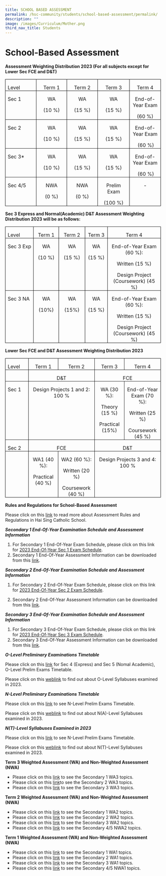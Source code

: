 ```yaml
---
title: SCHOOL BASED ASSESSMENT
permalink: /hsc-community/students/school-based-assessment/permalink/
description: ""
image: /images/Curriculum/Mother.png
third_nav_title: Students
---
```

# School-Based Assessment     

**Assessment Weighting Distribution 2023 (For all subjects except for Lower Sec FCE and D&amp;T)**

<table class="MsoTableGrid" border="1" cellspacing="0" cellpadding="0" style="border-collapse:collapse;border:none;mso-border-alt:solid windowtext .5pt;
 mso-yfti-tbllook:1184;mso-padding-alt:0cm 5.4pt 0cm 5.4pt"><tbody><tr style="mso-yfti-irow:0;mso-yfti-firstrow:yes"><td width="125" valign="top" style="width:93.5pt;border:solid windowtext 1.0pt;
  mso-border-alt:solid windowtext .5pt;padding:0cm 5.4pt 0cm 5.4pt"><p class="MsoNormal" style="margin-bottom:0cm;line-height:normal"><span lang="EN-SG" style="mso-ansi-language:EN-SG">Level</span></p></td><td width="125" valign="top" style="width:93.5pt;border:solid windowtext 1.0pt;
  border-left:none;mso-border-left-alt:solid windowtext .5pt;mso-border-alt:
  solid windowtext .5pt;padding:0cm 5.4pt 0cm 5.4pt"><p class="MsoNormal" align="center" style="margin-bottom:0cm;text-align:center;
  line-height:normal"><span lang="EN-SG" style="mso-ansi-language:EN-SG">Term 1</span></p></td><td width="125" valign="top" style="width:93.5pt;border:solid windowtext 1.0pt;
  border-left:none;mso-border-left-alt:solid windowtext .5pt;mso-border-alt:
  solid windowtext .5pt;padding:0cm 5.4pt 0cm 5.4pt"><p class="MsoNormal" align="center" style="margin-bottom:0cm;text-align:center;
  line-height:normal"><span lang="EN-SG" style="mso-ansi-language:EN-SG">Term 2</span></p></td><td width="125" valign="top" style="width:93.5pt;border:solid windowtext 1.0pt;
  border-left:none;mso-border-left-alt:solid windowtext .5pt;mso-border-alt:
  solid windowtext .5pt;padding:0cm 5.4pt 0cm 5.4pt"><p class="MsoNormal" align="center" style="margin-bottom:0cm;text-align:center;
  line-height:normal"><span lang="EN-SG" style="mso-ansi-language:EN-SG">Term 3</span></p></td><td width="125" valign="top" style="width:93.5pt;border:solid windowtext 1.0pt;
  border-left:none;mso-border-left-alt:solid windowtext .5pt;mso-border-alt:
  solid windowtext .5pt;padding:0cm 5.4pt 0cm 5.4pt"><p class="MsoNormal" align="center" style="margin-bottom:0cm;text-align:center;
  line-height:normal"><span lang="EN-SG" style="mso-ansi-language:EN-SG">Term 4</span></p></td></tr><tr style="mso-yfti-irow:1"><td width="125" valign="top" style="width:93.5pt;border:solid windowtext 1.0pt;
  border-top:none;mso-border-top-alt:solid windowtext .5pt;mso-border-alt:solid windowtext .5pt;
  padding:0cm 5.4pt 0cm 5.4pt"><p class="MsoNormal" style="margin-bottom:0cm;line-height:normal"><span lang="EN-SG" style="mso-ansi-language:EN-SG">Sec 1</span></p></td><td width="125" valign="top" style="width:93.5pt;border-top:none;border-left:
  none;border-bottom:solid windowtext 1.0pt;border-right:solid windowtext 1.0pt;
  mso-border-top-alt:solid windowtext .5pt;mso-border-left-alt:solid windowtext .5pt;
  mso-border-alt:solid windowtext .5pt;padding:0cm 5.4pt 0cm 5.4pt"><p class="MsoNormal" align="center" style="margin-bottom:0cm;text-align:center;
  line-height:normal"><span lang="EN-SG" style="mso-ansi-language:EN-SG">WA</span></p><p class="MsoNormal" align="center" style="margin-bottom:0cm;text-align:center;
  line-height:normal"><span lang="EN-SG" style="mso-ansi-language:EN-SG">(10 %)</span></p></td><td width="125" valign="top" style="width:93.5pt;border-top:none;border-left:
  none;border-bottom:solid windowtext 1.0pt;border-right:solid windowtext 1.0pt;
  mso-border-top-alt:solid windowtext .5pt;mso-border-left-alt:solid windowtext .5pt;
  mso-border-alt:solid windowtext .5pt;padding:0cm 5.4pt 0cm 5.4pt"><p class="MsoNormal" align="center" style="margin-bottom:0cm;text-align:center;
  line-height:normal"><span lang="EN-SG" style="mso-ansi-language:EN-SG">WA</span></p><p class="MsoNormal" align="center" style="margin-bottom:0cm;text-align:center;
  line-height:normal"><span lang="EN-SG" style="mso-ansi-language:EN-SG">(15 %)</span></p></td><td width="125" valign="top" style="width:93.5pt;border-top:none;border-left:
  none;border-bottom:solid windowtext 1.0pt;border-right:solid windowtext 1.0pt;
  mso-border-top-alt:solid windowtext .5pt;mso-border-left-alt:solid windowtext .5pt;
  mso-border-alt:solid windowtext .5pt;padding:0cm 5.4pt 0cm 5.4pt"><p class="MsoNormal" align="center" style="margin-bottom:0cm;text-align:center;
  line-height:normal"><span lang="EN-SG" style="mso-ansi-language:EN-SG">WA</span></p><p class="MsoNormal" align="center" style="margin-bottom:0cm;text-align:center;
  line-height:normal"><span lang="EN-SG" style="mso-ansi-language:EN-SG">(15 %)</span></p></td><td width="125" valign="top" style="width:93.5pt;border-top:none;border-left:
  none;border-bottom:solid windowtext 1.0pt;border-right:solid windowtext 1.0pt;
  mso-border-top-alt:solid windowtext .5pt;mso-border-left-alt:solid windowtext .5pt;
  mso-border-alt:solid windowtext .5pt;padding:0cm 5.4pt 0cm 5.4pt"><p class="MsoNormal" align="center" style="margin-bottom:0cm;text-align:center;
  line-height:normal"><span lang="EN-SG" style="mso-ansi-language:EN-SG">End-of-Year Exam</span></p><p class="MsoNormal" align="center" style="margin-bottom:0cm;text-align:center;
  line-height:normal"><span lang="EN-SG" style="mso-ansi-language:EN-SG">(60 %)</span></p></td></tr><tr style="mso-yfti-irow:2"><td width="125" valign="top" style="width:93.5pt;border:solid windowtext 1.0pt;
  border-top:none;mso-border-top-alt:solid windowtext .5pt;mso-border-alt:solid windowtext .5pt;
  padding:0cm 5.4pt 0cm 5.4pt"><p class="MsoNormal" style="margin-bottom:0cm;line-height:normal"><span lang="EN-SG" style="mso-ansi-language:EN-SG">Sec 2</span></p></td><td width="125" valign="top" style="width:93.5pt;border-top:none;border-left:
  none;border-bottom:solid windowtext 1.0pt;border-right:solid windowtext 1.0pt;
  mso-border-top-alt:solid windowtext .5pt;mso-border-left-alt:solid windowtext .5pt;
  mso-border-alt:solid windowtext .5pt;padding:0cm 5.4pt 0cm 5.4pt"><p class="MsoNormal" align="center" style="margin-bottom:0cm;text-align:center;
  line-height:normal"><span lang="EN-SG" style="mso-ansi-language:EN-SG">WA</span></p><p class="MsoNormal" align="center" style="margin-bottom:0cm;text-align:center;
  line-height:normal"><span lang="EN-SG" style="mso-ansi-language:EN-SG">(10 %)</span></p></td><td width="125" valign="top" style="width:93.5pt;border-top:none;border-left:
  none;border-bottom:solid windowtext 1.0pt;border-right:solid windowtext 1.0pt;
  mso-border-top-alt:solid windowtext .5pt;mso-border-left-alt:solid windowtext .5pt;
  mso-border-alt:solid windowtext .5pt;padding:0cm 5.4pt 0cm 5.4pt"><p class="MsoNormal" align="center" style="margin-bottom:0cm;text-align:center;
  line-height:normal"><span lang="EN-SG" style="mso-ansi-language:EN-SG">WA</span></p><p class="MsoNormal" align="center" style="margin-bottom:0cm;text-align:center;
  line-height:normal"><span lang="EN-SG" style="mso-ansi-language:EN-SG">(15 %)</span></p></td><td width="125" valign="top" style="width:93.5pt;border-top:none;border-left:
  none;border-bottom:solid windowtext 1.0pt;border-right:solid windowtext 1.0pt;
  mso-border-top-alt:solid windowtext .5pt;mso-border-left-alt:solid windowtext .5pt;
  mso-border-alt:solid windowtext .5pt;padding:0cm 5.4pt 0cm 5.4pt"><p class="MsoNormal" align="center" style="margin-bottom:0cm;text-align:center;
  line-height:normal"><span lang="EN-SG" style="mso-ansi-language:EN-SG">WA</span></p><p class="MsoNormal" align="center" style="margin-bottom:0cm;text-align:center;
  line-height:normal"><span lang="EN-SG" style="mso-ansi-language:EN-SG">(15 %)</span></p></td><td width="125" valign="top" style="width:93.5pt;border-top:none;border-left:
  none;border-bottom:solid windowtext 1.0pt;border-right:solid windowtext 1.0pt;
  mso-border-top-alt:solid windowtext .5pt;mso-border-left-alt:solid windowtext .5pt;
  mso-border-alt:solid windowtext .5pt;padding:0cm 5.4pt 0cm 5.4pt"><p class="MsoNormal" align="center" style="margin-bottom:0cm;text-align:center;
  line-height:normal"><span lang="EN-SG" style="mso-ansi-language:EN-SG">End-of-Year Exam</span></p><p class="MsoNormal" align="center" style="margin-bottom:0cm;text-align:center;
  line-height:normal"><span lang="EN-SG" style="mso-ansi-language:EN-SG"><span style="mso-spacerun:yes">&nbsp;</span>(60 %)</span></p></td></tr><tr style="mso-yfti-irow:3"><td width="125" valign="top" style="width:93.5pt;border:solid windowtext 1.0pt;
  border-top:none;mso-border-top-alt:solid windowtext .5pt;mso-border-alt:solid windowtext .5pt;
  padding:0cm 5.4pt 0cm 5.4pt"><p class="MsoNormal" style="margin-bottom:0cm;line-height:normal"><span lang="EN-SG" style="mso-ansi-language:EN-SG">Sec 3*</span></p></td><td width="125" valign="top" style="width:93.5pt;border-top:none;border-left:
  none;border-bottom:solid windowtext 1.0pt;border-right:solid windowtext 1.0pt;
  mso-border-top-alt:solid windowtext .5pt;mso-border-left-alt:solid windowtext .5pt;
  mso-border-alt:solid windowtext .5pt;padding:0cm 5.4pt 0cm 5.4pt"><p class="MsoNormal" align="center" style="margin-bottom:0cm;text-align:center;
  line-height:normal"><span lang="EN-SG" style="mso-ansi-language:EN-SG">WA</span></p><p class="MsoNormal" align="center" style="margin-bottom:0cm;text-align:center;
  line-height:normal"><span lang="EN-SG" style="mso-ansi-language:EN-SG">(10 %)</span></p></td><td width="125" valign="top" style="width:93.5pt;border-top:none;border-left:
  none;border-bottom:solid windowtext 1.0pt;border-right:solid windowtext 1.0pt;
  mso-border-top-alt:solid windowtext .5pt;mso-border-left-alt:solid windowtext .5pt;
  mso-border-alt:solid windowtext .5pt;padding:0cm 5.4pt 0cm 5.4pt"><p class="MsoNormal" align="center" style="margin-bottom:0cm;text-align:center;
  line-height:normal"><span lang="EN-SG" style="mso-ansi-language:EN-SG">WA</span></p><p class="MsoNormal" align="center" style="margin-bottom:0cm;text-align:center;
  line-height:normal"><span lang="EN-SG" style="mso-ansi-language:EN-SG">(15 %)</span></p></td><td width="125" valign="top" style="width:93.5pt;border-top:none;border-left:
  none;border-bottom:solid windowtext 1.0pt;border-right:solid windowtext 1.0pt;
  mso-border-top-alt:solid windowtext .5pt;mso-border-left-alt:solid windowtext .5pt;
  mso-border-alt:solid windowtext .5pt;padding:0cm 5.4pt 0cm 5.4pt"><p class="MsoNormal" align="center" style="margin-bottom:0cm;text-align:center;
  line-height:normal"><span lang="EN-SG" style="mso-ansi-language:EN-SG">WA</span></p><p class="MsoNormal" align="center" style="margin-bottom:0cm;text-align:center;
  line-height:normal"><span lang="EN-SG" style="mso-ansi-language:EN-SG">(15 %)</span></p></td><td width="125" valign="top" style="width:93.5pt;border-top:none;border-left:
  none;border-bottom:solid windowtext 1.0pt;border-right:solid windowtext 1.0pt;
  mso-border-top-alt:solid windowtext .5pt;mso-border-left-alt:solid windowtext .5pt;
  mso-border-alt:solid windowtext .5pt;padding:0cm 5.4pt 0cm 5.4pt"><p class="MsoNormal" align="center" style="margin-bottom:0cm;text-align:center;
  line-height:normal"><span lang="EN-SG" style="mso-ansi-language:EN-SG">End-of-Year Exam</span></p><p class="MsoNormal" align="center" style="margin-bottom:0cm;text-align:center;
  line-height:normal"><span lang="EN-SG" style="mso-ansi-language:EN-SG"><span style="mso-spacerun:yes">&nbsp;</span>(60 %)</span></p></td></tr><tr style="mso-yfti-irow:4;mso-yfti-lastrow:yes"><td width="125" valign="top" style="width:93.5pt;border:solid windowtext 1.0pt;
  border-top:none;mso-border-top-alt:solid windowtext .5pt;mso-border-alt:solid windowtext .5pt;
  padding:0cm 5.4pt 0cm 5.4pt"><p class="MsoNormal" style="margin-bottom:0cm;line-height:normal"><span lang="EN-SG" style="mso-ansi-language:EN-SG">Sec 4/5</span></p></td><td width="125" valign="top" style="width:93.5pt;border-top:none;border-left:
  none;border-bottom:solid windowtext 1.0pt;border-right:solid windowtext 1.0pt;
  mso-border-top-alt:solid windowtext .5pt;mso-border-left-alt:solid windowtext .5pt;
  mso-border-alt:solid windowtext .5pt;padding:0cm 5.4pt 0cm 5.4pt"><p class="MsoNormal" align="center" style="margin-bottom:0cm;text-align:center;
  line-height:normal"><span lang="EN-SG" style="mso-ansi-language:EN-SG">NWA</span></p><p class="MsoNormal" align="center" style="margin-bottom:0cm;text-align:center;
  line-height:normal"><span lang="EN-SG" style="mso-ansi-language:EN-SG">(0 %)</span></p></td><td width="125" valign="top" style="width:93.5pt;border-top:none;border-left:
  none;border-bottom:solid windowtext 1.0pt;border-right:solid windowtext 1.0pt;
  mso-border-top-alt:solid windowtext .5pt;mso-border-left-alt:solid windowtext .5pt;
  mso-border-alt:solid windowtext .5pt;padding:0cm 5.4pt 0cm 5.4pt"><p class="MsoNormal" align="center" style="margin-bottom:0cm;text-align:center;
  line-height:normal"><span lang="EN-SG" style="mso-ansi-language:EN-SG">NWA</span></p><p class="MsoNormal" align="center" style="margin-bottom:0cm;text-align:center;
  line-height:normal"><span lang="EN-SG" style="mso-ansi-language:EN-SG">(0 %)</span></p></td><td width="125" valign="top" style="width:93.5pt;border-top:none;border-left:
  none;border-bottom:solid windowtext 1.0pt;border-right:solid windowtext 1.0pt;
  mso-border-top-alt:solid windowtext .5pt;mso-border-left-alt:solid windowtext .5pt;
  mso-border-alt:solid windowtext .5pt;padding:0cm 5.4pt 0cm 5.4pt"><p class="MsoNormal" align="center" style="margin-bottom:0cm;text-align:center;
  line-height:normal"><span lang="EN-SG" style="mso-ansi-language:EN-SG">Prelim Exam</span></p><p class="MsoNormal" align="center" style="margin-bottom:0cm;text-align:center;
  line-height:normal"><span lang="EN-SG" style="mso-ansi-language:EN-SG">(100 %)</span></p></td><td width="125" valign="top" style="width:93.5pt;border-top:none;border-left:
  none;border-bottom:solid windowtext 1.0pt;border-right:solid windowtext 1.0pt;
  mso-border-top-alt:solid windowtext .5pt;mso-border-left-alt:solid windowtext .5pt;
  mso-border-alt:solid windowtext .5pt;padding:0cm 5.4pt 0cm 5.4pt"><p class="MsoNormal" align="center" style="margin-bottom:0cm;text-align:center;
  line-height:normal"><span lang="EN-SG" style="mso-ansi-language:EN-SG">-</span></p></td></tr></tbody></table>


**Sec 3 Express and Normal(Academic) D&amp;T Assessment Weighting Distribution 2023 will be as follows:**
         <!-- /\* Font Definitions \*/ @font-face {font-family:Latha; panose-1:2 0 4 0 0 0 0 0 0 0; mso-font-alt:Calibri; mso-font-charset:0; mso-generic-font-family:swiss; mso-font-pitch:variable; mso-font-signature:3 0 0 0 1 0;} @font-face {font-family:"Cambria Math"; panose-1:2 4 5 3 5 4 6 3 2 4; mso-font-charset:0; mso-generic-font-family:roman; mso-font-pitch:variable; mso-font-signature:-536869121 1107305727 33554432 0 415 0;} @font-face {font-family:DengXian; panose-1:2 1 6 0 3 1 1 1 1 1; mso-font-alt:等线; mso-font-charset:134; mso-generic-font-family:auto; mso-font-pitch:variable; mso-font-signature:-1610612033 953122042 22 0 262159 0;} @font-face {font-family:Calibri; panose-1:2 15 5 2 2 2 4 3 2 4; mso-font-charset:0; mso-generic-font-family:swiss; mso-font-pitch:variable; mso-font-signature:-469750017 -1073732485 9 0 511 0;} @font-face {font-family:"\\@DengXian"; panose-1:2 1 6 0 3 1 1 1 1 1; mso-font-charset:134; mso-generic-font-family:auto; mso-font-pitch:variable; mso-font-signature:-1610612033 953122042 22 0 262159 0;} /\* Style Definitions \*/ p.MsoNormal, li.MsoNormal, div.MsoNormal {mso-style-unhide:no; mso-style-qformat:yes; mso-style-parent:""; margin-top:0cm; margin-right:0cm; margin-bottom:8.0pt; margin-left:0cm; line-height:107%; mso-pagination:widow-orphan; font-size:11.0pt; font-family:"Calibri",sans-serif; mso-ascii-font-family:Calibri; mso-ascii-theme-font:minor-latin; mso-fareast-font-family:DengXian; mso-fareast-theme-font:minor-fareast; mso-hansi-font-family:Calibri; mso-hansi-theme-font:minor-latin; mso-bidi-font-family:Latha;} .MsoChpDefault {mso-style-type:export-only; mso-default-props:yes; font-family:"Calibri",sans-serif; mso-ascii-font-family:Calibri; mso-ascii-theme-font:minor-latin; mso-fareast-font-family:DengXian; mso-fareast-theme-font:minor-fareast; mso-hansi-font-family:Calibri; mso-hansi-theme-font:minor-latin; mso-bidi-font-family:Latha; mso-bidi-theme-font:minor-bidi;} .MsoPapDefault {mso-style-type:export-only; margin-bottom:8.0pt; line-height:107%;} @page WordSection1 {size:612.0pt 792.0pt; margin:72.0pt 72.0pt 72.0pt 72.0pt; mso-header-margin:36.0pt; mso-footer-margin:36.0pt; mso-paper-source:0;} div.WordSection1 {page:WordSection1;} -->

<table class="MsoTableGrid" border="1" cellspacing="0" cellpadding="0" style="border-collapse:collapse;border:none;mso-border-alt:solid windowtext .5pt;
 mso-yfti-tbllook:1184;mso-padding-alt:0cm 5.4pt 0cm 5.4pt"><tbody><tr style="mso-yfti-irow:0;mso-yfti-firstrow:yes"><td width="125" valign="top" style="width:93.5pt;border:solid windowtext 1.0pt;
  mso-border-alt:solid windowtext .5pt;padding:0cm 5.4pt 0cm 5.4pt"><p class="MsoNormal" style="margin-bottom:0cm;line-height:normal"><span lang="EN-SG" style="mso-ansi-language:EN-SG">Level</span></p></td><td width="91" valign="top" style="width:68.25pt;border:solid windowtext 1.0pt;
  border-left:none;mso-border-left-alt:solid windowtext .5pt;mso-border-alt:
  solid windowtext .5pt;padding:0cm 5.4pt 0cm 5.4pt"><p class="MsoNormal" align="center" style="margin-bottom:0cm;text-align:center;
  line-height:normal"><span lang="EN-SG" style="mso-ansi-language:EN-SG">Term 1</span></p></td><td width="96" valign="top" style="width:72.0pt;border:solid windowtext 1.0pt;
  border-left:none;mso-border-left-alt:solid windowtext .5pt;mso-border-alt:
  solid windowtext .5pt;padding:0cm 5.4pt 0cm 5.4pt"><p class="MsoNormal" align="center" style="margin-bottom:0cm;text-align:center;
  line-height:normal"><span lang="EN-SG" style="mso-ansi-language:EN-SG">Term 2</span></p></td><td width="84" valign="top" style="width:63.0pt;border:solid windowtext 1.0pt;
  border-left:none;mso-border-left-alt:solid windowtext .5pt;mso-border-alt:
  solid windowtext .5pt;padding:0cm 5.4pt 0cm 5.4pt"><p class="MsoNormal" align="center" style="margin-bottom:0cm;text-align:center;
  line-height:normal"><span lang="EN-SG" style="mso-ansi-language:EN-SG">Term 3</span></p></td><td width="228" valign="top" style="width:170.75pt;border:solid windowtext 1.0pt;
  border-left:none;mso-border-left-alt:solid windowtext .5pt;mso-border-alt:
  solid windowtext .5pt;padding:0cm 5.4pt 0cm 5.4pt"><p class="MsoNormal" align="center" style="margin-bottom:0cm;text-align:center;
  line-height:normal"><span lang="EN-SG" style="mso-ansi-language:EN-SG">Term 4</span></p></td></tr><tr style="mso-yfti-irow:1"><td width="125" valign="top" style="width:93.5pt;border:solid windowtext 1.0pt;
  border-top:none;mso-border-top-alt:solid windowtext .5pt;mso-border-alt:solid windowtext .5pt;
  padding:0cm 5.4pt 0cm 5.4pt"><p class="MsoNormal" style="margin-bottom:0cm;line-height:normal"><span lang="EN-SG" style="mso-ansi-language:EN-SG">Sec 3 Exp</span></p></td><td width="91" valign="top" style="width:68.25pt;border-top:none;border-left:
  none;border-bottom:solid windowtext 1.0pt;border-right:solid windowtext 1.0pt;
  mso-border-top-alt:solid windowtext .5pt;mso-border-left-alt:solid windowtext .5pt;
  mso-border-alt:solid windowtext .5pt;padding:0cm 5.4pt 0cm 5.4pt"><p class="MsoNormal" align="center" style="margin-bottom:0cm;text-align:center;
  line-height:normal"><span lang="EN-SG" style="mso-ansi-language:EN-SG">WA</span></p><p class="MsoNormal" align="center" style="margin-bottom:0cm;text-align:center;
  line-height:normal"><span lang="EN-SG" style="mso-ansi-language:EN-SG">(10 %)</span></p></td><td width="96" valign="top" style="width:72.0pt;border-top:none;border-left:none;
  border-bottom:solid windowtext 1.0pt;border-right:solid windowtext 1.0pt;
  mso-border-top-alt:solid windowtext .5pt;mso-border-left-alt:solid windowtext .5pt;
  mso-border-alt:solid windowtext .5pt;padding:0cm 5.4pt 0cm 5.4pt"><p class="MsoNormal" align="center" style="margin-bottom:0cm;text-align:center;
  line-height:normal"><span lang="EN-SG" style="mso-ansi-language:EN-SG">WA</span></p><p class="MsoNormal" align="center" style="margin-bottom:0cm;text-align:center;
  line-height:normal"><span lang="EN-SG" style="mso-ansi-language:EN-SG">(15 %)</span></p></td><td width="84" valign="top" style="width:63.0pt;border-top:none;border-left:none;
  border-bottom:solid windowtext 1.0pt;border-right:solid windowtext 1.0pt;
  mso-border-top-alt:solid windowtext .5pt;mso-border-left-alt:solid windowtext .5pt;
  mso-border-alt:solid windowtext .5pt;padding:0cm 5.4pt 0cm 5.4pt"><p class="MsoNormal" align="center" style="margin-bottom:0cm;text-align:center;
  line-height:normal"><span lang="EN-SG" style="mso-ansi-language:EN-SG">WA</span></p><p class="MsoNormal" align="center" style="margin-bottom:0cm;text-align:center;
  line-height:normal"><span lang="EN-SG" style="mso-ansi-language:EN-SG">(15 %)</span></p></td><td width="228" valign="top" style="width:170.75pt;border-top:none;border-left:
  none;border-bottom:solid windowtext 1.0pt;border-right:solid windowtext 1.0pt;
  mso-border-top-alt:solid windowtext .5pt;mso-border-left-alt:solid windowtext .5pt;
  mso-border-alt:solid windowtext .5pt;padding:0cm 5.4pt 0cm 5.4pt"><p class="MsoNormal" align="center" style="margin-bottom:0cm;text-align:center;
  line-height:normal"><span lang="EN-SG" style="mso-ansi-language:EN-SG">End-of-Year Exam (60 %):</span></p><p class="MsoNormal" align="center" style="margin-bottom:0cm;text-align:center;
  line-height:normal"><span lang="EN-SG" style="mso-ansi-language:EN-SG">Written (15 %)</span></p><p class="MsoNormal" align="center" style="margin-bottom:0cm;text-align:center;
  line-height:normal"><span lang="EN-SG" style="mso-ansi-language:EN-SG">Design Project (Coursework) (45 %)</span></p></td></tr><tr style="mso-yfti-irow:2;mso-yfti-lastrow:yes"><td width="125" valign="top" style="width:93.5pt;border:solid windowtext 1.0pt;
  border-top:none;mso-border-top-alt:solid windowtext .5pt;mso-border-alt:solid windowtext .5pt;
  padding:0cm 5.4pt 0cm 5.4pt"><p class="MsoNormal" style="margin-bottom:0cm;line-height:normal"><span lang="EN-SG" style="mso-ansi-language:EN-SG">Sec 3 NA</span></p></td><td width="91" valign="top" style="width:68.25pt;border-top:none;border-left:
  none;border-bottom:solid windowtext 1.0pt;border-right:solid windowtext 1.0pt;
  mso-border-top-alt:solid windowtext .5pt;mso-border-left-alt:solid windowtext .5pt;
  mso-border-alt:solid windowtext .5pt;padding:0cm 5.4pt 0cm 5.4pt"><p class="MsoNormal" align="center" style="margin-bottom:0cm;text-align:center;
  line-height:normal"><span lang="EN-SG" style="mso-ansi-language:EN-SG">WA</span></p><p class="MsoNormal" align="center" style="margin-bottom:0cm;text-align:center;
  line-height:normal"><span lang="EN-SG" style="mso-ansi-language:EN-SG">(10%)</span></p></td><td width="96" valign="top" style="width:72.0pt;border-top:none;border-left:none;
  border-bottom:solid windowtext 1.0pt;border-right:solid windowtext 1.0pt;
  mso-border-top-alt:solid windowtext .5pt;mso-border-left-alt:solid windowtext .5pt;
  mso-border-alt:solid windowtext .5pt;padding:0cm 5.4pt 0cm 5.4pt"><p class="MsoNormal" align="center" style="margin-bottom:0cm;text-align:center;
  line-height:normal"><span lang="EN-SG" style="mso-ansi-language:EN-SG">WA</span></p><p class="MsoNormal" align="center" style="margin-bottom:0cm;text-align:center;
  line-height:normal"><span lang="EN-SG" style="mso-ansi-language:EN-SG">(15%)</span></p></td><td width="84" valign="top" style="width:63.0pt;border-top:none;border-left:none;
  border-bottom:solid windowtext 1.0pt;border-right:solid windowtext 1.0pt;
  mso-border-top-alt:solid windowtext .5pt;mso-border-left-alt:solid windowtext .5pt;
  mso-border-alt:solid windowtext .5pt;padding:0cm 5.4pt 0cm 5.4pt"><p class="MsoNormal" align="center" style="margin-bottom:0cm;text-align:center;
  line-height:normal"><span lang="EN-SG" style="mso-ansi-language:EN-SG">WA</span></p><p class="MsoNormal" align="center" style="margin-bottom:0cm;text-align:center;
  line-height:normal"><span lang="EN-SG" style="mso-ansi-language:EN-SG">(15 %)</span></p></td><td width="228" valign="top" style="width:170.75pt;border-top:none;border-left:
  none;border-bottom:solid windowtext 1.0pt;border-right:solid windowtext 1.0pt;
  mso-border-top-alt:solid windowtext .5pt;mso-border-left-alt:solid windowtext .5pt;
  mso-border-alt:solid windowtext .5pt;padding:0cm 5.4pt 0cm 5.4pt"><p class="MsoNormal" align="center" style="margin-bottom:0cm;text-align:center;
  line-height:normal"><span lang="EN-SG" style="mso-ansi-language:EN-SG">End-of-Year Exam (60 %):</span></p><p class="MsoNormal" align="center" style="margin-bottom:0cm;text-align:center;
  line-height:normal"><span lang="EN-SG" style="mso-ansi-language:EN-SG">Written (15 %)</span></p><p class="MsoNormal" align="center" style="margin-bottom:0cm;text-align:center;
  line-height:normal"><span lang="EN-SG" style="mso-ansi-language:EN-SG">Design Project (Coursework) (45 %)</span></p></td></tr></tbody></table>


**Lower Sec FCE and D&amp;T Assessment Weighting Distribution 2023**
         <!-- /\* Font Definitions \*/ @font-face {font-family:Latha; panose-1:2 0 4 0 0 0 0 0 0 0; mso-font-alt:Calibri; mso-font-charset:0; mso-generic-font-family:swiss; mso-font-pitch:variable; mso-font-signature:3 0 0 0 1 0;} @font-face {font-family:"Cambria Math"; panose-1:2 4 5 3 5 4 6 3 2 4; mso-font-charset:0; mso-generic-font-family:roman; mso-font-pitch:variable; mso-font-signature:-536869121 1107305727 33554432 0 415 0;} @font-face {font-family:DengXian; panose-1:2 1 6 0 3 1 1 1 1 1; mso-font-alt:等线; mso-font-charset:134; mso-generic-font-family:auto; mso-font-pitch:variable; mso-font-signature:-1610612033 953122042 22 0 262159 0;} @font-face {font-family:Calibri; panose-1:2 15 5 2 2 2 4 3 2 4; mso-font-charset:0; mso-generic-font-family:swiss; mso-font-pitch:variable; mso-font-signature:-469750017 -1073732485 9 0 511 0;} @font-face {font-family:"\\@DengXian"; panose-1:2 1 6 0 3 1 1 1 1 1; mso-font-charset:134; mso-generic-font-family:auto; mso-font-pitch:variable; mso-font-signature:-1610612033 953122042 22 0 262159 0;} /\* Style Definitions \*/ p.MsoNormal, li.MsoNormal, div.MsoNormal {mso-style-unhide:no; mso-style-qformat:yes; mso-style-parent:""; margin-top:0cm; margin-right:0cm; margin-bottom:8.0pt; margin-left:0cm; line-height:107%; mso-pagination:widow-orphan; font-size:11.0pt; font-family:"Calibri",sans-serif; mso-ascii-font-family:Calibri; mso-ascii-theme-font:minor-latin; mso-fareast-font-family:DengXian; mso-fareast-theme-font:minor-fareast; mso-hansi-font-family:Calibri; mso-hansi-theme-font:minor-latin; mso-bidi-font-family:Latha;} .MsoChpDefault {mso-style-type:export-only; mso-default-props:yes; font-family:"Calibri",sans-serif; mso-ascii-font-family:Calibri; mso-ascii-theme-font:minor-latin; mso-fareast-font-family:DengXian; mso-fareast-theme-font:minor-fareast; mso-hansi-font-family:Calibri; mso-hansi-theme-font:minor-latin; mso-bidi-font-family:Latha; mso-bidi-theme-font:minor-bidi;} .MsoPapDefault {mso-style-type:export-only; margin-bottom:8.0pt; line-height:107%;} @page WordSection1 {size:612.0pt 792.0pt; margin:72.0pt 72.0pt 72.0pt 72.0pt; mso-header-margin:36.0pt; mso-footer-margin:36.0pt; mso-paper-source:0;} div.WordSection1 {page:WordSection1;} -->

<table class="MsoTableGrid" border="1" cellspacing="0" cellpadding="0" style="border-collapse:collapse;border:none;mso-border-alt:solid windowtext .5pt;
 mso-yfti-tbllook:1184;mso-padding-alt:0cm 5.4pt 0cm 5.4pt"><tbody><tr style="mso-yfti-irow:0;mso-yfti-firstrow:yes"><td width="113" valign="top" style="width:84.8pt;border:solid windowtext 1.0pt;
  mso-border-alt:solid windowtext .5pt;padding:0cm 5.4pt 0cm 5.4pt"><p class="MsoNormal" style="margin-bottom:0cm;line-height:normal"><span lang="EN-SG" style="mso-ansi-language:EN-SG">Level</span></p></td><td width="123" valign="top" style="width:92.15pt;border:solid windowtext 1.0pt;
  border-left:none;mso-border-left-alt:solid windowtext .5pt;mso-border-alt:
  solid windowtext .5pt;padding:0cm 5.4pt 0cm 5.4pt"><p class="MsoNormal" align="center" style="margin-bottom:0cm;text-align:center;
  line-height:normal"><span lang="EN-SG" style="mso-ansi-language:EN-SG">Term 1</span></p></td><td width="132" valign="top" style="width:99.25pt;border:solid windowtext 1.0pt;
  border-left:none;mso-border-left-alt:solid windowtext .5pt;mso-border-alt:
  solid windowtext .5pt;padding:0cm 5.4pt 0cm 5.4pt"><p class="MsoNormal" align="center" style="margin-bottom:0cm;text-align:center;
  line-height:normal"><span lang="EN-SG" style="mso-ansi-language:EN-SG">Term 2</span></p></td><td width="123" valign="top" style="width:92.1pt;border:solid windowtext 1.0pt;
  border-left:none;mso-border-left-alt:solid windowtext .5pt;mso-border-alt:
  solid windowtext .5pt;padding:0cm 5.4pt 0cm 5.4pt"><p class="MsoNormal" align="center" style="margin-bottom:0cm;text-align:center;
  line-height:normal"><span lang="EN-SG" style="mso-ansi-language:EN-SG">Term 3</span></p></td><td width="132" valign="top" style="width:99.2pt;border:solid windowtext 1.0pt;
  border-left:none;mso-border-left-alt:solid windowtext .5pt;mso-border-alt:
  solid windowtext .5pt;padding:0cm 5.4pt 0cm 5.4pt"><p class="MsoNormal" align="center" style="margin-bottom:0cm;text-align:center;
  line-height:normal"><span lang="EN-SG" style="mso-ansi-language:EN-SG">Term 4</span></p></td></tr><tr style="mso-yfti-irow:1"><td width="113" valign="top" style="width:84.8pt;border:solid windowtext 1.0pt;
  border-top:none;mso-border-top-alt:solid windowtext .5pt;mso-border-alt:solid windowtext .5pt;
  padding:0cm 5.4pt 0cm 5.4pt"><p class="MsoNormal" style="margin-bottom:0cm;line-height:normal"><span lang="EN-SG" style="mso-ansi-language:EN-SG">&nbsp;</span></p></td><td width="255" colspan="2" valign="top" style="width:191.4pt;border-top:none;
  border-left:none;border-bottom:solid windowtext 1.0pt;border-right:solid windowtext 1.0pt;
  mso-border-top-alt:solid windowtext .5pt;mso-border-left-alt:solid windowtext .5pt;
  mso-border-alt:solid windowtext .5pt;padding:0cm 5.4pt 0cm 5.4pt"><p class="MsoNormal" align="center" style="margin-bottom:0cm;text-align:center;
  line-height:normal"><span lang="EN-SG" style="mso-ansi-language:EN-SG">D&amp;T</span></p></td><td width="255" colspan="2" valign="top" style="width:191.3pt;border-top:none;
  border-left:none;border-bottom:solid windowtext 1.0pt;border-right:solid windowtext 1.0pt;
  mso-border-top-alt:solid windowtext .5pt;mso-border-left-alt:solid windowtext .5pt;
  mso-border-alt:solid windowtext .5pt;padding:0cm 5.4pt 0cm 5.4pt"><p class="MsoNormal" align="center" style="margin-bottom:0cm;text-align:center;
  line-height:normal"><span lang="EN-SG" style="mso-ansi-language:EN-SG">FCE</span></p></td></tr><tr style="mso-yfti-irow:2"><td width="113" valign="top" style="width:84.8pt;border:solid windowtext 1.0pt;
  border-top:none;mso-border-top-alt:solid windowtext .5pt;mso-border-alt:solid windowtext .5pt;
  padding:0cm 5.4pt 0cm 5.4pt"><p class="MsoNormal" style="margin-bottom:0cm;line-height:normal"><span lang="EN-SG" style="mso-ansi-language:EN-SG">Sec 1</span></p></td><td width="255" colspan="2" valign="top" style="width:191.4pt;border-top:none;
  border-left:none;border-bottom:solid windowtext 1.0pt;border-right:solid windowtext 1.0pt;
  mso-border-top-alt:solid windowtext .5pt;mso-border-left-alt:solid windowtext .5pt;
  mso-border-alt:solid windowtext .5pt;padding:0cm 5.4pt 0cm 5.4pt"><p class="MsoNormal" align="center" style="margin-bottom:0cm;text-align:center;
  line-height:normal"><span lang="EN-SG" style="mso-ansi-language:EN-SG">Design Projects 1 and 2: 100 %</span></p></td><td width="123" valign="top" style="width:92.1pt;border-top:none;border-left:
  none;border-bottom:solid windowtext 1.0pt;border-right:solid windowtext 1.0pt;
  mso-border-top-alt:solid windowtext .5pt;mso-border-left-alt:solid windowtext .5pt;
  mso-border-alt:solid windowtext .5pt;padding:0cm 5.4pt 0cm 5.4pt"><p class="MsoNormal" align="center" style="margin-bottom:0cm;text-align:center;
  line-height:normal"><span lang="EN-SG" style="mso-ansi-language:EN-SG">WA (30 %):</span></p><p class="MsoNormal" align="center" style="margin-bottom:0cm;text-align:center;
  line-height:normal"><span lang="EN-SG" style="mso-ansi-language:EN-SG">Theory (15 %)</span></p><p class="MsoNormal" align="center" style="margin-bottom:0cm;text-align:center;
  line-height:normal"><span lang="EN-SG" style="mso-ansi-language:EN-SG">Practical (15%)</span></p></td><td width="132" valign="top" style="width:99.2pt;border-top:none;border-left:
  none;border-bottom:solid windowtext 1.0pt;border-right:solid windowtext 1.0pt;
  mso-border-top-alt:solid windowtext .5pt;mso-border-left-alt:solid windowtext .5pt;
  mso-border-alt:solid windowtext .5pt;padding:0cm 5.4pt 0cm 5.4pt"><p class="MsoNormal" align="center" style="margin-bottom:0cm;text-align:center;
  line-height:normal"><span lang="EN-SG" style="mso-ansi-language:EN-SG">End-of-Year Exam (70 %):</span></p><p class="MsoNormal" align="center" style="margin-bottom:0cm;text-align:center;
  line-height:normal"><span lang="EN-SG" style="mso-ansi-language:EN-SG">Written (25 %)</span></p><p class="MsoNormal" align="center" style="margin-bottom:0cm;text-align:center;
  line-height:normal"><span lang="EN-SG" style="mso-ansi-language:EN-SG">Coursework (45 %)</span></p></td></tr><tr style="mso-yfti-irow:3"><td width="113" valign="top" style="width:84.8pt;border:solid windowtext 1.0pt;
  border-top:none;mso-border-top-alt:solid windowtext .5pt;mso-border-alt:solid windowtext .5pt;
  padding:0cm 5.4pt 0cm 5.4pt"><p class="MsoNormal" style="margin-bottom:0cm;line-height:normal"><span lang="EN-SG" style="mso-ansi-language:EN-SG">Sec 2</span></p></td><td width="255" colspan="2" valign="top" style="width:191.4pt;border-top:none;
  border-left:none;border-bottom:solid windowtext 1.0pt;border-right:solid windowtext 1.0pt;
  mso-border-top-alt:solid windowtext .5pt;mso-border-left-alt:solid windowtext .5pt;
  mso-border-alt:solid windowtext .5pt;padding:0cm 5.4pt 0cm 5.4pt"><p class="MsoNormal" align="center" style="margin-bottom:0cm;text-align:center;
  line-height:normal"><span lang="EN-SG" style="mso-ansi-language:EN-SG">FCE</span></p></td><td width="255" colspan="2" valign="top" style="width:191.3pt;border-top:none;
  border-left:none;border-bottom:solid windowtext 1.0pt;border-right:solid windowtext 1.0pt;
  mso-border-top-alt:solid windowtext .5pt;mso-border-left-alt:solid windowtext .5pt;
  mso-border-alt:solid windowtext .5pt;padding:0cm 5.4pt 0cm 5.4pt"><p class="MsoNormal" align="center" style="margin-bottom:0cm;text-align:center;
  line-height:normal"><span lang="EN-SG" style="mso-ansi-language:EN-SG">D&amp;T</span></p></td></tr><tr style="mso-yfti-irow:4;mso-yfti-lastrow:yes"><td width="113" valign="top" style="width:84.8pt;border:solid windowtext 1.0pt;
  border-top:none;mso-border-top-alt:solid windowtext .5pt;mso-border-alt:solid windowtext .5pt;
  padding:0cm 5.4pt 0cm 5.4pt"><p class="MsoNormal" style="margin-bottom:0cm;line-height:normal"><span lang="EN-SG" style="mso-ansi-language:EN-SG">&nbsp;</span></p></td><td width="123" valign="top" style="width:92.15pt;border-top:none;border-left:
  none;border-bottom:solid windowtext 1.0pt;border-right:solid windowtext 1.0pt;
  mso-border-top-alt:solid windowtext .5pt;mso-border-left-alt:solid windowtext .5pt;
  mso-border-alt:solid windowtext .5pt;padding:0cm 5.4pt 0cm 5.4pt"><p class="MsoNormal" align="center" style="margin-bottom:0cm;text-align:center;
  line-height:normal"><span lang="EN-SG" style="mso-ansi-language:EN-SG">WA1 (40 %):</span></p><p class="MsoNormal" align="center" style="margin-bottom:0cm;text-align:center;
  line-height:normal"><span lang="EN-SG" style="mso-ansi-language:EN-SG">Practical (40 %)</span></p></td><td width="132" valign="top" style="width:99.25pt;border-top:none;border-left:
  none;border-bottom:solid windowtext 1.0pt;border-right:solid windowtext 1.0pt;
  mso-border-top-alt:solid windowtext .5pt;mso-border-left-alt:solid windowtext .5pt;
  mso-border-alt:solid windowtext .5pt;padding:0cm 5.4pt 0cm 5.4pt"><p class="MsoNormal" align="center" style="margin-bottom:0cm;text-align:center;
  line-height:normal"><span lang="EN-SG" style="mso-ansi-language:EN-SG">WA2 (60 %):</span></p><p class="MsoNormal" align="center" style="margin-bottom:0cm;text-align:center;
  line-height:normal"><span lang="EN-SG" style="mso-ansi-language:EN-SG">Written (20 %)</span></p><p class="MsoNormal" align="center" style="margin-bottom:0cm;text-align:center;
  line-height:normal"><span lang="EN-SG" style="mso-ansi-language:EN-SG">Coursework (40 %)</span></p></td><td width="255" colspan="2" valign="top" style="width:191.3pt;border-top:none;
  border-left:none;border-bottom:solid windowtext 1.0pt;border-right:solid windowtext 1.0pt;
  mso-border-top-alt:solid windowtext .5pt;mso-border-left-alt:solid windowtext .5pt;
  mso-border-alt:solid windowtext .5pt;padding:0cm 5.4pt 0cm 5.4pt"><p class="MsoNormal" align="center" style="margin-bottom:0cm;text-align:center;
  line-height:normal"><span lang="EN-SG" style="mso-ansi-language:EN-SG">Design Projects 3 and 4: 100 %</span></p></td></tr></tbody></table>
	

**Rules and Regulations for School-Based Assessment**

Please click on this [link](/files/assessment%20rules%20and%20regulation%202023.pdf) to read more about Assessment Rules and Regulations in Hai Sing Catholic School.

***Secondary 1 End-Of-Year Examination Schedule and  Assessment Information***

1. For Secondary 1 End-Of-Year Exam Schedule, please click on this link for [2023 End-Of-Year Sec 1 Exam Schedule](/files/EXAM/2023%20eye%20sec%201%20examination%20schedule_16%20aug.pdf).
2. Secondary 1 End-Of-Year Assessment Information can be downloaded from this [link](/files/EXAM/2023%20sec%201%20end%20of%20year%20exam%20assessment%20info_18%20aug.pdf).

***Secondary 2 End-Of-Year Examination Schedule and  Assessment Information***

1. For Secondary 2 End-Of-Year Exam Schedule, please click on this link for [2023 End-Of-Year Sec 2 Exam Schedule](/files/EXAM/2023%20eye%20sec%202%20examination%20schedule_16%20aug.pdf).

2. Secondary 2 End-Of-Year Assessment Information can be downloaded from this [link](/files/EXAM/2023%20sec%202%20end%20of%20year%20exam%20assessment%20info_18%20aug.pdf). 

***Secondary 3 End-Of-Year Examination Schedule and  Assessment Information***

1. For Secondary 3 End-Of-Year Exam Schedule, please click on this link for [2023 End-Of-Year Sec 3 Exam Schedule](/files/EXAM/2023%20eye%20sec%203examination%20schedule_updated.pdf).
2. Secondary 3 End-Of-Year Assessment Information can be downloaded from this [link](/files/EXAM/2023%20sec%203%20end%20of%20year%20exam%20assessment%20info_18%20aug.pdf).

***O-Level Preliminary Examinations Timetable***

Please click on this [link](/files/4e5n4noos%20preliminary%20exam%20schedule_2023_finalised.pdf) for Sec 4 (Express) and Sec 5 (Nomal Academic), O-Level Prelim Exams Timetable.

Please click on this [weblink](https://www.seab.gov.sg/home/examinations/gce-o-level/o-level-syllabuses-examined-for-school-candidates-2023) to find out about O-Level Syllabuses examined in 2023.


***N-Level Preliminary Examinations Timetable***

Please click on this [link](/files/4n(a)n(t)%20preliminary%20exam%20schedule_2023_finalised.pdf) to see N-Level Prelim Exams Timetable.

Please click on this [weblink](https://www.seab.gov.sg/home/examinations/gce-n(a)-level/n(a)-level-syllabuses-examined-for-school-candidates-2023) to find out about N(A)-Level Syllabuses examined in 2023.


***N(T)-Level Syllabuses Examined in 2023***

Please click on this [link](/files/4n(a)n(t)%20preliminary%20exam%20schedule_2023_finalised.pdf) to see N-Level Prelim Exams Timetable.

Please click on this [weblink](https://www.seab.gov.sg/home/examinations/gce-n(t)-level/n(t)-level-syllabuses-examined-for-school-candidates-2023) to find out about N(T)-Level Syllabuses examined in 2023.

**Term 3 Weighted Assessment (WA) and Non-Weighted Assessment (NWA)** 

* Please click on this [link](/files/Weighted%20assessment/2023%20sec%201%20term%203%20wa%20topic%20(pg).pdf) to see the Secondary 1 WA3 topics.
* Please click on this [link](/files/Weighted%20assessment/2023%20sec%202%20term%203%20wa%20topic%20(pg).pdf)to see the Secondary 2 WA3 topics.
* Please click on this [link](/files/Weighted%20assessment/2023%20sec%203%20term%203%20wa%20topic%20(pg).pdf) to see the Secondary 3 WA3 topics.


**Term 2 Weighted Assessment (WA) and Non-Weighted Assessment (NWA)** 

* Please click on this [link](/files/Weighted%20assessment/2023%20sec%201%20term%202%20wa%20topic%20(pg).pdf) to see the Secondary 1 WA2 topics.
* Please click on this [link](/files/Weighted%20assessment/2023%20sec%202%20term%202%20wa%20topic%20(pg).pdf) to see the Secondary 2 WA2 topics.
* Please click on this [link](/files/Weighted%20assessment/2023%20sec%203%20term%202%20wa%20topic%20(pg).pdf) to see the Secondary 3 WA2 topics.
* Please click on this [link](/files/Weighted%20assessment/2023%20sec%204%20_%205%20term%202%20nwa%20topic%20(pg).pdf) to see the Secondary 4/5 NWA2 topics.

**Term 1 Weighted Assessment (WA) and Non-Weighted Assessment (NWA)** 

* Please click on this [link](/files/Weighted%20assessment/2023%20sec%201%20term%201%20wa%20topics.pdf) to see the Secondary 1 WA1 topics.
* Please click on this [link](/files/Weighted%20assessment/2023%20sec%202%20term%201%20wa%20topics.pdf) to see the Secondary 2 WA1 topics.
* Please click on this [link](/files/Weighted%20assessment/2023%20sec%203%20term%201%20wa%20topics.pdf) to see the Secondary 3 WA1 topics.
* Please click on this [link](/files/Weighted%20assessment/2023%20sec%204%20and%205%20term%201%20nwa%20topics.pdf) to see the Secondary 4/5 NWA1 topics.